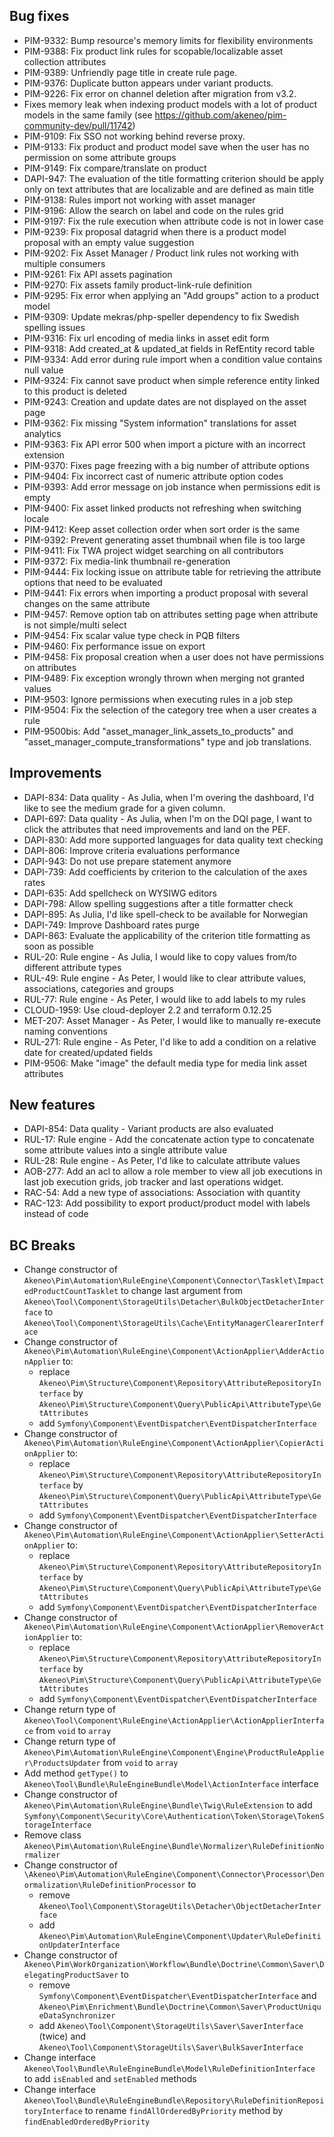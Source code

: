 ## Bug fixes

- PIM-9332: Bump resource's memory limits for flexibility environments
- PIM-9388: Fix product link rules for scopable/localizable asset collection attributes
- PIM-9389: Unfriendly page title in create rule page.
- PIM-9376: Duplicate button appears under variant products.
- PIM-9226: Fix error on channel deletion after migration from v3.2.
- Fixes memory leak when indexing product models with a lot of product models in the same family (see https://github.com/akeneo/pim-community-dev/pull/11742)
- PIM-9109: Fix SSO not working behind reverse proxy.
- PIM-9133: Fix product and product model save when the user has no permission on some attribute groups
- PIM-9149: Fix compare/translate on product 
- DAPI-947: The evaluation of the title formatting criterion should be apply only on text attributes that are localizable and are defined as main title
- PIM-9138: Rules import not working with asset manager
- PIM-9196: Allow the search on label and code on the rules grid
- PIM-9197: Fix the rule execution when attribute code is not in lower case
- PIM-9239: Fix proposal datagrid when there is a product model proposal with an empty value suggestion
- PIM-9202: Fix Asset Manager / Product link rules not working with multiple consumers
- PIM-9261: Fix API assets pagination
- PIM-9270: Fix assets family product-link-rule definition
- PIM-9295: Fix error when applying an "Add groups" action to a product model
- PIM-9309: Update mekras/php-speller dependency to fix Swedish spelling issues
- PIM-9316: Fix url encoding of media links in asset edit form
- PIM-9318: Add created_at & updated_at fields in RefEntity record table
- PIM-9334: Add error during rule import when a condition value contains null value
- PIM-9324: Fix cannot save product when simple reference entity linked to this product is deleted
- PIM-9243: Creation and update dates are not displayed on the asset page 
- PIM-9362: Fix missing "System information" translations for asset analytics
- PIM-9363: Fix API error 500 when import a picture with an incorrect extension
- PIM-9370: Fixes page freezing with a big number of attribute options
- PIM-9404: Fix incorrect cast of numeric attribute option codes
- PIM-9393: Add error message on job instance when permissions edit is empty
- PIM-9400: Fix asset linked products not refreshing when switching locale
- PIM-9412: Keep asset collection order when sort order is the same
- PIM-9392: Prevent generating asset thumbnail when file is too large
- PIM-9411: Fix TWA project widget searching on all contributors
- PIM-9372: Fix media-link thumbnail re-generation
- PIM-9444: Fix locking issue on attribute table for retrieving the attribute options that need to be evaluated
- PIM-9441: Fix errors when importing a product proposal with several changes on the same attribute
- PIM-9457: Remove option tab on attributes setting page when attribute is not simple/multi select
- PIM-9454: Fix scalar value type check in PQB filters
- PIM-9460: Fix performance issue on export
- PIM-9458: Fix proposal creation when a user does not have permissions on attributes
- PIM-9489: Fix exception wrongly thrown when merging not granted values
- PIM-9503: Ignore permissions when executing rules in a job step
- PIM-9504: Fix the selection of the category tree when a user creates a rule
- PIM-9500bis: Add "asset_manager_link_assets_to_products" and "asset_manager_compute_transformations" type and job translations.

## Improvements

- DAPI-834: Data quality - As Julia, when I'm overing the dashboard, I'd like to see the medium grade for a given column.
- DAPI-697: Data quality - As Julia, when I'm on the DQI page, I want to click the attributes that need improvements and land on the PEF.
- DAPI-830: Add more supported languages for data quality text checking
- DAPI-806: Improve criteria evaluations performance
- DAPI-943: Do not use prepare statement anymore
- DAPI-739: Add coefficients by criterion to the calculation of the axes rates
- DAPI-635: Add spellcheck on WYSIWG editors
- DAPI-798: Allow spelling suggestions after a title formatter check
- DAPI-895: As Julia, I'd like spell-check to be available for Norwegian
- DAPI-749: Improve Dashboard rates purge
- DAPI-863: Evaluate the applicability of the criterion title formatting as soon as possible
- RUL-20: Rule engine - As Julia, I would like to copy values from/to different attribute types
- RUL-49: Rule engine - As Peter, I would like to clear attribute values, associations, categories and groups
- RUL-77: Rule engine - As Peter, I would like to add labels to my rules
- CLOUD-1959: Use cloud-deployer 2.2 and terraform 0.12.25
- MET-207: Asset Manager - As Peter, I would like to manually re-execute naming conventions
- RUL-271: Rule engine - As Peter, I'd like to add a condition on a relative date for created/updated fields
- PIM-9506: Make "image" the default media type for media link asset attributes

## New features

- DAPI-854: Data quality - Variant products are also evaluated
- RUL-17: Rule engine - Add the concatenate action type to concatenate some attribute values into a single attribute value
- RUL-28: Rule engine - As Peter, I'd like to calculate attribute values
- AOB-277: Add an acl to allow a role member to view all job executions in last job execution grids, job tracker and last operations widget.
- RAC-54: Add a new type of associations: Association with quantity
- RAC-123: Add possibility to export product/product model with labels instead of code

## BC Breaks

- Change constructor of `Akeneo\Pim\Automation\RuleEngine\Component\Connector\Tasklet\ImpactedProductCountTasklet` to change last argument from `Akeneo\Tool\Component\StorageUtils\Detacher\BulkObjectDetacherInterface` to `Akeneo\Tool\Component\StorageUtils\Cache\EntityManagerClearerInterface`
- Change constructor of `Akeneo\Pim\Automation\RuleEngine\Component\ActionApplier\AdderActionApplier` to:
  - replace `Akeneo\Pim\Structure\Component\Repository\AttributeRepositoryInterface` by `Akeneo\Pim\Structure\Component\Query\PublicApi\AttributeType\GetAttributes`
  - add `Symfony\Component\EventDispatcher\EventDispatcherInterface`
- Change constructor of `Akeneo\Pim\Automation\RuleEngine\Component\ActionApplier\CopierActionApplier` to: 
  - replace `Akeneo\Pim\Structure\Component\Repository\AttributeRepositoryInterface` by `Akeneo\Pim\Structure\Component\Query\PublicApi\AttributeType\GetAttributes`
  - add `Symfony\Component\EventDispatcher\EventDispatcherInterface`
- Change constructor of `Akeneo\Pim\Automation\RuleEngine\Component\ActionApplier\SetterActionApplier` to:
  - replace `Akeneo\Pim\Structure\Component\Repository\AttributeRepositoryInterface` by `Akeneo\Pim\Structure\Component\Query\PublicApi\AttributeType\GetAttributes`
  - add `Symfony\Component\EventDispatcher\EventDispatcherInterface`
- Change constructor of `Akeneo\Pim\Automation\RuleEngine\Component\ActionApplier\RemoverActionApplier` to:
  - replace `Akeneo\Pim\Structure\Component\Repository\AttributeRepositoryInterface` by `Akeneo\Pim\Structure\Component\Query\PublicApi\AttributeType\GetAttributes`
  - add `Symfony\Component\EventDispatcher\EventDispatcherInterface`
- Change return type of `Akeneo\Tool\Component\RuleEngine\ActionApplier\ActionApplierInterface` from `void` to `array`
- Change return type of `Akeneo\Pim\Automation\RuleEngine\Component\Engine\ProductRuleApplier\ProductsUpdater` from `void` to `array`
- Add method `getType()` to `Akeneo\Tool\Bundle\RuleEngineBundle\Model\ActionInterface` interface
- Change constructor of `Akeneo\Pim\Automation\RuleEngine\Bundle\Twig\RuleExtension` to add `Symfony\Component\Security\Core\Authentication\Token\Storage\TokenStorageInterface`
- Remove class `Akeneo\Pim\Automation\RuleEngine\Bundle\Normalizer\RuleDefinitionNormalizer`
- Change constructor of `\Akeneo\Pim\Automation\RuleEngine\Component\Connector\Processor\Denormalization\RuleDefinitionProcessor` to
  - remove `Akeneo\Tool\Component\StorageUtils\Detacher\ObjectDetacherInterface`
  - add `Akeneo\Pim\Automation\RuleEngine\Component\Updater\RuleDefinitionUpdaterInterface`
- Change constructor of `Akeneo\Pim\WorkOrganization\Workflow\Bundle\Doctrine\Common\Saver\DelegatingProductSaver` to
  - remove `Symfony\Component\EventDispatcher\EventDispatcherInterface` and `Akeneo\Pim\Enrichment\Bundle\Doctrine\Common\Saver\ProductUniqueDataSynchronizer`
  - add `Akeneo\Tool\Component\StorageUtils\Saver\SaverInterface` (twice) and `Akeneo\Tool\Component\StorageUtils\Saver\BulkSaverInterface`
- Change interface `Akeneo\Tool\Bundle\RuleEngineBundle\Model\RuleDefinitionInterface` to add `isEnabled` and `setEnabled` methods
- Change interface `Akeneo\Tool\Bundle\RuleEngineBundle\Repository\RuleDefinitionRepositoryInterface` to rename `findAllOrderedByPriority` method by `findEnabledOrderedByPriority`
